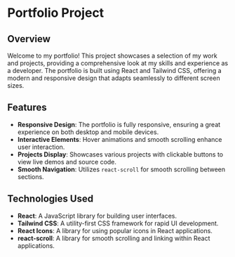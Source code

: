 # Portfolio Project

## Overview

Welcome to my portfolio! This project showcases a selection of my work and projects, providing a comprehensive look at my skills and experience as a developer. The portfolio is built using React and Tailwind CSS, offering a modern and responsive design that adapts seamlessly to different screen sizes.

## Features

- **Responsive Design**: The portfolio is fully responsive, ensuring a great experience on both desktop and mobile devices.
- **Interactive Elements**: Hover animations and smooth scrolling enhance user interaction.
- **Projects Display**: Showcases various projects with clickable buttons to view live demos and source code.
- **Smooth Navigation**: Utilizes `react-scroll` for smooth scrolling between sections.

## Technologies Used

- **React**: A JavaScript library for building user interfaces.
- **Tailwind CSS**: A utility-first CSS framework for rapid UI development.
- **React Icons**: A library for using popular icons in React applications.
- **react-scroll**: A library for smooth scrolling and linking within React applications.
